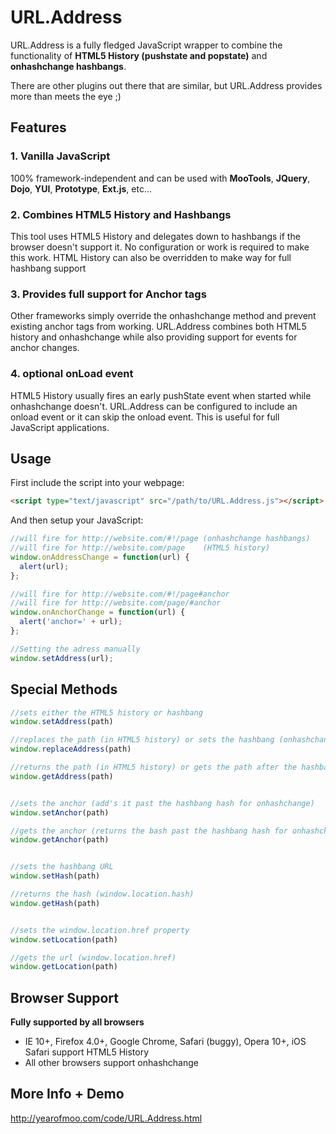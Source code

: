 # URL.Address

URL.Address is a fully fledged JavaScript wrapper to combine the functionality of **HTML5 History (pushstate and popstate)** and **onhashchange hashbangs**.

There are other plugins out there that are similar, but URL.Address provides more than meets the eye ;)

## Features

### 1. Vanilla JavaScript

100% framework-independent and can be used with **MooTools**, **JQuery**, **Dojo**, **YUI**, **Prototype**, **Ext.js**, etc...

### 2. Combines HTML5 History and Hashbangs

This tool uses HTML5 History and delegates down to hashbangs if the browser doesn't support it. No configuration or work is required to make this work. HTML History can also be overridden to make way for full hashbang support

### 3. Provides full support for Anchor tags

Other frameworks simply override the onhashchange method and prevent existing anchor tags from working. URL.Address combines both HTML5 history and onhashchange while also providing support for events for anchor changes.

### 4. optional onLoad event

HTML5 History usually fires an early pushState event when started while onhashchange doesn't. URL.Address can be configured to include an onload event or it can skip the onload event. This is useful for full JavaScript applications.


## Usage

First include the script into your webpage:

```html
<script type="text/javascript" src="/path/to/URL.Address.js"></script>
```

And then setup your JavaScript:

```javascript
//will fire for http://website.com/#!/page (onhashchange hashbangs)
//will fire for http://website.com/page    (HTML5 history)
window.onAddressChange = function(url) {
  alert(url);
};

//will fire for http://website.com/#!/page#anchor
//will fire for http://website.com/page/#anchor
window.onAnchorChange = function(url) {
  alert('anchor=' + url);
};

//Setting the adress manually
window.setAddress(url);
```

## Special Methods

```javascript
//sets either the HTML5 history or hashbang
window.setAddress(path)

//replaces the path (in HTML5 history) or sets the hashbang (onhashchange)
window.replaceAddress(path)

//returns the path (in HTML5 history) or gets the path after the hashbang (onhashchange)
window.getAddress(path)


//sets the anchor (add's it past the hashbang hash for onhashchange)
window.setAnchor(path)

//gets the anchor (returns the bash past the hashbang hash for onhashchange)
window.getAnchor(path)


//sets the hashbang URL
window.setHash(path)

//returns the hash (window.location.hash)
window.getHash(path)


//sets the window.location.href property
window.setLocation(path)

//gets the url (window.location.href)
window.getLocation(path)
```

## Browser Support

**Fully supported by all browsers**

- IE 10+, Firefox 4.0+, Google Chrome, Safari (buggy), Opera 10+, iOS Safari support HTML5 History
- All other browsers support onhashchange


## More Info + Demo

http://yearofmoo.com/code/URL.Address.html
